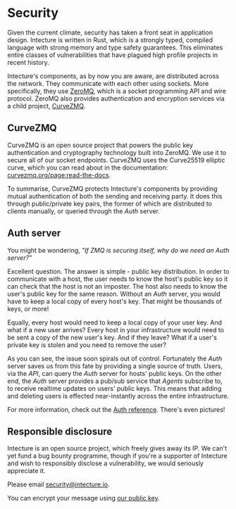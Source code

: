 # Security

Given the current climate, security has taken a front seat in application design. Intecture is written in Rust, which is a strongly typed, compiled language with strong memory and type safety guarantees. This eliminates entire classes of vulnerabilities that have plagued high profile projects in recent history.

Intecture's components, as by now you are aware, are distributed across the network. They communicate with each other using sockets. More specifically, they use [ZeroMQ](https://zeromq.org), which is a socket programming API and wire protocol. ZeroMQ also provides authentication and encryption services via a child project, [CurveZMQ](https://curvezmq.org).

## CurveZMQ

CurveZMQ is an open source project that powers the public key authentication and cryptography technology built into ZeroMQ. We use it to secure all of our socket endpoints. CurveZMQ uses the Curve25519 elliptic curve, which you can read about in the documentation: [curvezmq.org/page:read-the-docs](http://curvezmq.org/page:read-the-docs).

To summarise, CurveZMQ protects Intecture's components by providing mutual authentication of both the sending and receiving party. It does this through public/private key pairs, the former of which are distributed to clients manually, or queried through the _Auth_ server.

## Auth server

You might be wondering, _"If ZMQ is securing itself, why do we need an Auth server?"_

Excellent question. The answer is simple - public key distribution. In order to communicate with a host, the user needs to know the host's public key so it can check that the host is not an imposter. The host also needs to know the user's public key for the same reason. Without an _Auth_ server, you would have to keep a local copy of every host's key. That might be thousands of keys, or more!

Equally, every host would need to keep a local copy of your user key. And what if a new user arrives? Every host in your infrastructure would need to be sent a copy of the new user's key. And if they leave? What if a user's private key is stolen and you need to remove the user?

As you can see, the issue soon spirals out of control. Fortunately the _Auth_ server saves us from this fate by providing a single source of truth. Users, via the _API_, can query the _Auth_ server for hosts' public keys. On the other end, the _Auth_ server provides a pub/sub service that _Agents_ subscribe to, to receive realtime updates on users' public keys. This means that adding and deleting users is effected near-instantly across the entire infrastructure.

For more information, check out the [Auth reference](ch05-03-reference-auth.html). There's even pictures!

## Responsible disclosure

Intecture is an open source project, which freely gives away its IP. We can't yet fund a bug bounty programme, though if you're a supporter of Intecture and wish to responsibly disclose a vulnerability, we would seriously appreciate it.

Please email [se&#99;urity&#64;&#105;ntecture&#46;io](mailto&#58;&#115;e&#99;u&#114;%69&#116;y&#64;&#105;nt&#101;&#99;t&#117;re&#46;i&#111;).

You can encrypt your message using [our public key](/intecture-security-team.gpg.txt).
